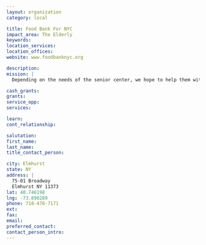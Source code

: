 ```yaml
---
layout: organization
category: local

title: Food Bank For NYC
impact_area: The Elderly
keywords: 
location_services: 
location_offices: 
website: www.foodbanknyc.org

description: 
mission: |
  Depending on the needs of the senior center, we hope to help them with their needs like food.

cash_grants: 
grants: 
service_opp: 
services: 

learn: 
cont_relationship: 

salutation: 
first_name: 
last_name: 
title_contact_person: 

city: Elmhurst
state: NY
address: |
  75-01 Broadway  
  Elmhurst NY 11373
lat: 40.746198
lng: -73.890289
phone: 718-478-7171
ext: 
fax: 
email: 
preferred_contact: 
contact_person_intro: 
---
```

